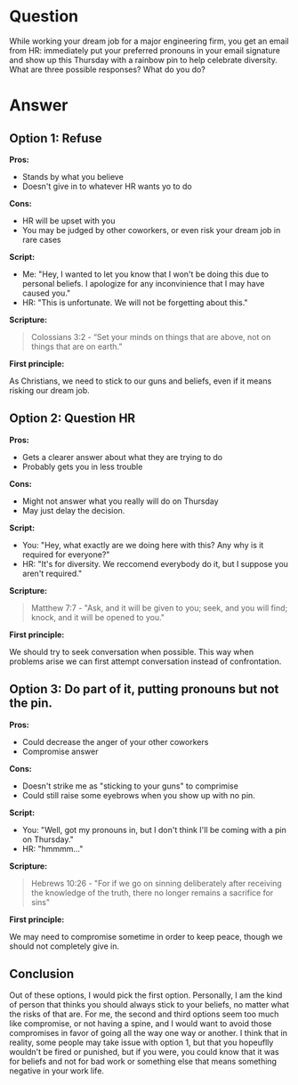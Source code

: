# Question

While working your dream job for a major engineering firm, you get an email from HR: immediately put your preferred pronouns in your email signature and show up this Thursday with a rainbow pin to help celebrate diversity. What are three possible responses? What do you do?

# Answer

## Option 1: Refuse

**Pros:**

 - Stands by what you believe
 - Doesn't give in to whatever HR wants yo to do

**Cons:**

 - HR will be upset with you
 - You may be judged by other coworkers, or even risk your dream job in rare cases

**Script:**

 - Me: "Hey, I wanted to let you know that I won't be doing this due to personal beliefs. I apologize for any inconvinience that I may have caused you."
 - HR: "This is unfortunate. We will not be forgetting about this."

**Scripture:**

> Colossians 3:2 - “Set your minds on things that are above, not on things that are on earth.”

**First principle:**

As Christians, we need to stick to our guns and beliefs, even if it means risking our dream job.

## Option 2: Question HR

**Pros:**

 - Gets a clearer answer about what they are trying to do
 - Probably gets you in less trouble

**Cons:**

 - Might not answer what you really will do on Thursday
 - May just delay the decision.

**Script:**

- You: "Hey, what exactly are we doing here with this? Any why is it required for everyone?"
- HR: "It's for diversity. We reccomend everybody do it, but I suppose you aren't required."

**Scripture:**

> Matthew 7:7 -  "Ask, and it will be given to you; seek, and you will find; knock, and it will be opened to you."

**First principle:**

We should try to seek conversation when possible. This way when problems arise we can first attempt conversation instead of confrontation.

## Option 3: Do part of it, putting pronouns but not the pin.

**Pros:**

 - Could decrease the anger of your other coworkers
 - Compromise answer

**Cons:**

 - Doesn't strike me as "sticking to your guns" to comprimise
 - Could still raise some eyebrows when you show up with no pin.

**Script:**

 - You: "Well, got my pronouns in, but I don't think I'll be coming with a pin on Thursday."
 - HR: "hmmmm..."

**Scripture:**

 > Hebrews 10:26 - "For if we go on sinning deliberately after receiving the knowledge of the truth, there no longer remains a sacrifice for sins"
 
**First principle:**

We may need to compromise sometime in order to keep peace, though we should not completely give in.

## Conclusion

Out of these options, I would pick the first option. Personally, I am the kind of person that thinks you should always stick to your beliefs, no matter what the risks of that are.
For me, the second and third options seem too much like compromise, or not having a spine, and I would want to avoid those compromises in favor of going all the way one
way or another. I think that in reality, some people may take issue with option 1, but that you hopeuflly wouldn't be fired or punished, but if you were, you could
know that it was for beliefs and not for bad work or something else that means something negative in your work life.
